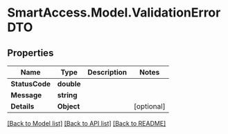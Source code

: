 # SmartAccess.Model.ValidationErrorDTO

## Properties

Name | Type | Description | Notes
------------ | ------------- | ------------- | -------------
**StatusCode** | **double** |  | 
**Message** | **string** |  | 
**Details** | **Object** |  | [optional] 

[[Back to Model list]](../README.md#documentation-for-models) [[Back to API list]](../README.md#documentation-for-api-endpoints) [[Back to README]](../README.md)

